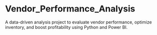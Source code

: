 # Vendor_Performance_Analysis
A data-driven analysis project to evaluate vendor performance, optimize inventory, and boost profitability using Python and Power BI.
